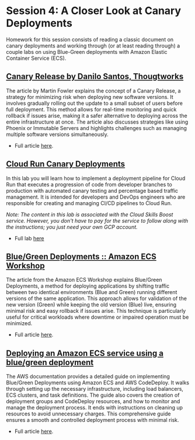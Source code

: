 # Session 4: A Closer Look at Canary Deployments

Homework for this session consists of reading a classic document on canary deployments and working through (or at least reading through) a couple labs on using Blue-Green deployments with Amazon Elastic Container Service (ECS).

## [Canary Release by Danilo Santos, Thougtworks](https://martinfowler.com/bliki/CanaryRelease.html)

The article by Martin Fowler explains the concept of a Canary Release, a strategy for minimizing risk when deploying new software versions. It involves gradually rolling out the update to a small subset of users before full deployment. This method allows for real-time monitoring and quick rollback if issues arise, making it a safer alternative to deploying across the entire infrastructure at once. The article also discusses strategies like using Phoenix or Immutable Servers and highlights challenges such as managing multiple software versions simultaneously.

- Full article [here](https://martinfowler.com/bliki/CanaryRelease.html).

## [Cloud Run Canary Deployments](https://www.cloudskillsboost.google/focuses/52827?parent=catalog)

In this lab you will learn how to implement a deployment pipeline for Cloud Run that executes a progression of code from developer branches to production with automated canary testing and percentage based traffic management. It is intended for developers and DevOps engineers who are responsible for creating and managing CI/CD pipelines to Cloud Run.

_Note: The content in this lab is associated with the Cloud Skills Boost service.  However, you don't have to pay for the service to follow along with the instructions; you just need your own GCP account._

- Full lab [here](https://www.cloudskillsboost.google/focuses/52827?parent=catalog)

## [Blue/Green Deployments :: Amazon ECS Workshop](https://ecsworkshop.com/blue_green_deployments/)

The article from the Amazon ECS Workshop explains Blue/Green Deployments, a method for deploying applications by shifting traffic between two identical environments (Blue and Green) running different versions of the same application. This approach allows for validation of the new version (Green) while keeping the old version (Blue) live, ensuring minimal risk and easy rollback if issues arise. This technique is particularly useful for critical workloads where downtime or impaired operation must be minimized.

- Full article [here](https://ecsworkshop.com/blue_green_deployments/).

## [Deploying an Amazon ECS service using a blue/green deployment](https://docs.aws.amazon.com/AmazonECS/latest/developerguide/create-blue-green.html)

The AWS documentation provides a detailed guide on implementing Blue/Green Deployments using Amazon ECS and AWS CodeDeploy. It walks through setting up the necessary infrastructure, including load balancers, ECS clusters, and task definitions. The guide also covers the creation of deployment groups and CodeDeploy resources, and how to monitor and manage the deployment process. It ends with instructions on cleaning up resources to avoid unnecessary charges. This comprehensive guide ensures a smooth and controlled deployment process with minimal risk.

- Full article [here](https://docs.aws.amazon.com/AmazonECS/latest/developerguide/create-blue-green.html).
